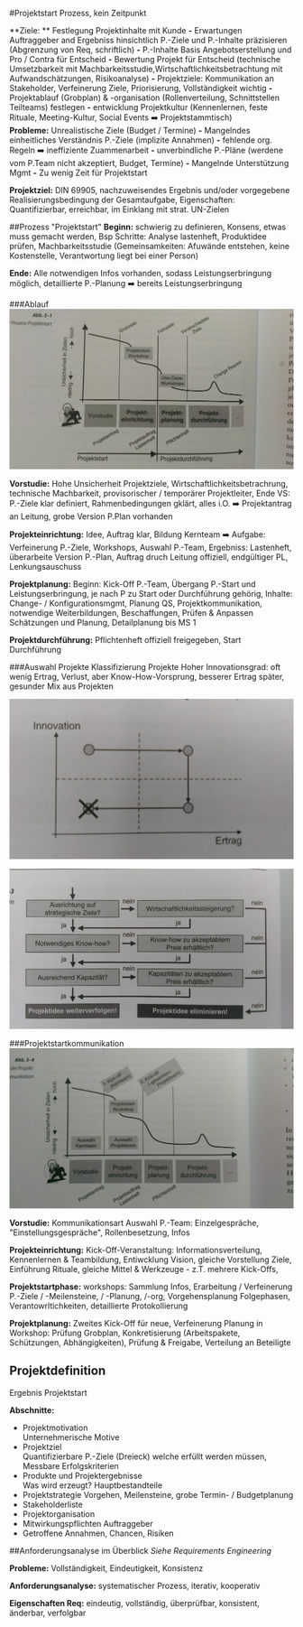 #Projektstart
Prozess, kein Zeitpunkt  

**Ziele: ** Festlegung Projektinhalte mit Kunde **-** Erwartungen Auftraggeber and Ergebniss hinsichtlich P.-Ziele und P.-Inhalte präzisieren (Abgrenzung von Req, schriftlich) **-** P.-Inhalte Basis Angebotserstellung und Pro / Contra für Entscheid **-** Bewertung Projekt für Entscheid (technische Umsetzbarkeit mit Machbarkeitsstudie,Wirtschaftlichkeitsbetrachtung mit  Aufwandschätzungen, Risikoanalyse) **-** Projektziele: Kommunikation an Stakeholder, Verfeinerung Ziele, Priorisierung, Vollständigkeit wichtig **-** Projektablauf (Grobplan) & -organisation (Rollenverteilung, Schnittstellen Teilteams) festlegen **-** entwicklung Projektkultur (Kennenlernen, feste Rituale, Meeting-Kultur, Social Events :arrow_right: Projektstammtisch)  
**Probleme:** Unrealistische Ziele (Budget / Termine) **-** Mangelndes einheitliches Verständnis P.-Ziele (implizite Annahmen) **-** fehlende org. Regeln :arrow_right: ineffiziente Zuammenarbeit **-** unverbindliche P.-Pläne (werdene vom P.Team nicht akzeptiert, Budget, Termine) **-** Mangelnde Unterstützung Mgmt **-** Zu wenig Zeit für Projektstart  

**Projektziel:** DIN 69905, nachzuweisendes Ergebnis und/oder vorgegebene Realisierungsbedingung der Gesamtaufgabe, Eigenschaften: Quantifizierbar, erreichbar, im Einklang mit strat. UN-Zielen

##Prozess "Projektstart"
**Beginn:** schwierig zu definieren, Konsens, etwas muss gemacht werden, Bsp Schritte: Analyse lastenheft, Produktidee prüfen, Machbarkeitsstudie (Gemeinsamkeiten: Afuwände entstehen, keine Kostenstelle, Verantwortung liegt bei einer Person)

**Ende:** Alle notwendigen Infos vorhanden, sodass Leistungserbringung möglich, detaillierte P.-Planung :arrow_right: bereits Leistungserbringung

###Ablauf
![Projektstart - Ablauf](./images/ITM_PPM_Buch_3_PS_Ablauf.jpg)

**Vorstudie:** Hohe Unsicherheit Projektziele, Wirtschaftlichkeitsbetrachrung, technische Machbarkeit, provisorischer / temporärer Projektleiter, Ende VS: P.-Ziele klar definiert, Rahmenbedingungen gklärt, alles i.O. :arrow_right: Projektantrag an Leitung, grobe Version P.Plan vorhanden

**Projekteinrichtung:** Idee, Auftrag klar, Bildung Kernteam :arrow_right: Aufgabe: Verfeinerung P.-Ziele, Workshops, Auswahl P.-Team, Ergebniss: Lastenheft, überarbeite Version P.-Plan, Auftrag druch Leitung offiziell, endgültiger PL, Lenkungsauschuss

**Projektplanung:** Beginn: Kick-Off P.-Team, Übergang P.-Start und Leistungserbringung, je nach P zu Start oder Durchführung gehörig, Inhalte: Change- / Konfigurationsmgmt, Planung QS, Projektkommunikation, notwendige Weiterbildungen, Beschaffungen, Prüfen & Anpassen Schätzungen und Planung, Detailplanung bis MS 1

**Projektdurchführung:** Pflichtenheft offiziell freigegeben, Start Durchführung

###Auswahl Projekte
Klassifizierung Projekte
Hoher Innovationsgrad: oft wenig Ertrag, Verlust, aber Know-How-Vorsprung, besserer Ertrag später, gesunder Mix aus Projekten


![Innovationschart](./images/ITM_PPM_Buch_3_PS_Chart_Innovation.jpg)

![Projektauswahl](./images/ITM_PPM_Buch_3_PS_Auswahl.jpg)

###Projektstartkommunikation
![Projektauswahl](./images/ITM_PPM_Buch_3_PS_Kommunikation.jpg)

**Vorstudie:** Kommunikationsart Auswahl P.-Team: Einzelgespräche, "Einstellungsgespräche", Rollenbesetzung, Infos

**Projekteinrichtung:** Kick-Off-Veranstaltung: Informationsverteilung, Kennenlernen & Teambildung, Entiwcklung Vision, gleiche Vorstellung Ziele, Einführung Rituale, gleiche Mittel & Werkzeuge - z.T. mehrere Kick-Offs,

**Projektstartphase:** workshops: Sammlung Infos, Erarbeitung / Verfeinerung P.-Ziele / -Meilensteine, / -Planung, /-org, Vorgehensplanung Folgephasen, Verantowrltichkeiten, detaillierte Protokollierung

**Projektplanung:** Zweites Kick-Off für neue, Verfeinerung Planung in Workshop: Prüfung Grobplan, Konkretisierung (Arbeitspakete, Schützungen, Abhängigkeiten), Prüfung & Freigabe, Verteilung an Beteiligte

## Projektdefinition
Ergebnis Projektstart

**Abschnitte:**
  * Projektmotivation  
    Unternehmerische Motive
  * Projektziel  
    Quantifizierbare P.-Ziele (Dreieck) welche erfüllt werden müssen, Messbare Erfolgskriterien
  * Produkte und Projektergebnisse  
    Was wird erzeugt? Hauptbestandteile
  * Projektstrategie
    Vorgehen, Meilensteine, grobe Termin- / Budgetplanung
  * Stakeholderliste
  * Projektorganisation
  * Mitwirkungspflichten Auftraggeber
  * Getroffene Annahmen, Chancen, Risiken

##Anforderungsanalyse im Überblick
*Siehe Requirements Engineering*  

**Probleme:** Vollständigkeit, Eindeutigkeit, Konsistenz  

**Anforderungsanalyse:** systematischer Prozess, iterativ, kooperativ  

**Eigenschaften Req:** eindeutig, vollständig, überprüfbar, konsistent, änderbar, verfolgbar

